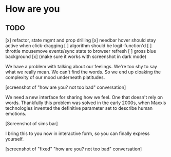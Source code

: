 # How are you

## TODO

[x] refactor, state mgmt and prop drilling
[x] needbar hover should stay active when click-dragging
[ ] algorithm should be logit-function'd
[ ] throttle mousemove events/sync state to browser refresh
[ ] gross blue background
[x] (make sure it works with screenshot in dark mode)

We have a problem with talking about our feelings. We're too shy to say what we really mean. We can't find the words. So we end up cloaking the complexity of our mood underneath platitudes.

[screenshot of "how are you? not too bad" conversation]

We need a new interface for sharing how we feel. One that doesn't rely on words. Thankfully this problem was solved in the early 2000s, when Maxxis technologies invented the definitive parameter set to describe human emotions.

[Screenshot of sims bar]

I bring this to you now in interactive form, so you can finally express yourself.

[screenshot of "fixed" "how are you? not too bad" conversation]